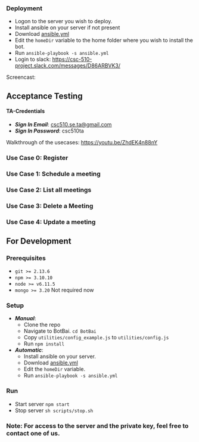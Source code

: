 ### Deployment
* Logon to the server you wish to deploy.
* Install ansible on your server if not present
* Download [ansible.yml](https://github.ncsu.edu/nsingh9/CSC510-Bot/blob/deployment/BotBai/ansible.yml)
* Edit the `homeDir` variable to the home folder where you wish to install the bot.
* Run `ansible-playbook -s ansible.yml`
* Login to slack: https://csc-510-project.slack.com/messages/D86ARBVK3/

Screencast: 
## Acceptance Testing
#### TA-Credentials
* ***Sign In Email***: csc510.se.ta@gmail.com
* ***Sign In Password***: csc510ta

Walkthrough of the usecases: https://youtu.be/ZhdEK4n88nY

### Use Case 0: Register

### Use Case 1: Schedule a meeting

### Use Case 2: List all meetings

### Use Case 3: Delete a Meeting

### Use Case 4: Update a meeting


## For Development

### Prerequisites

* `git >= 2.13.6`
* `npm >= 3.10.10` 
* `node >= v6.11.5`
* `mongo >= 3.20` Not required now

### Setup
* ***Manual***:
	* Clone the repo
	* Navigate to BotBai. `cd BotBai`
	* Copy `utilities/config_example.js` to `utilities/config.js`
	* Run `npm install`
* ***Automatic***:
	* Install ansible on your server.
	* Download [ansible.yml](https://github.ncsu.edu/nsingh9/CSC510-Bot/blob/deployment/BotBai/ansible.yml)
	* Edit the `homeDir` variable.
	* Run `ansible-playbook -s ansible.yml`

### Run
* Start server
	`npm start`
* Stop server
	`sh scripts/stop.sh`

### Note: For access to the server and the private key, feel free to contact one of us.
